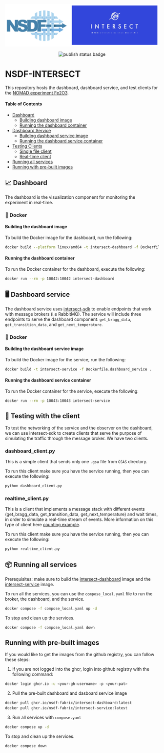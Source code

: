 <p align="center">
    <img src="assets/nsdf-intersect.png" width="1200" alt="NSDF-INTERSECT logo">
</p>
<p align="center">
 <img src="https://github.com/nsdf-fabric/NSDF-INTERSECT/actions/workflows/publish.yml/badge.svg" alt="publish status badge">
</p>

# NSDF-INTERSECT

This repository hosts the dashboard, dashboard service, and test clients for the [NOMAD experiment Fe2O3](https://docs.google.com/document/d/1wsDgHqE7Mg6-hM07lKuhoV7-m2mvKDEZ/edit).

#### Table of Contents

- [Dashboard](#-dashboard)
  - [Building dashboard image](#building-the-dashboard-image)
  - [Running the dashboard container](#running-the-dashboard-container)
- [Dashboard Service](#-dashboard-service)
  - [Building dashboard service image](#building-the-dashboard-service-image)
  - [Running the dashboard service container](#running-the-dashboard-service-container)
- [Testing Clients](#-testing-with-the-client)
  - [Single file client](#dashboard_clientpy)
  - [Real-time client](#realtime_clientpy)
- [Running all services](#-running-all-services)
- [Running with pre-built images](#running-with-pre-built-images)

## 📈 Dashboard

The dashboard is the visualization component for monitoring the experiment in real-time.

### 🐳 Docker

#### Building the dashboard image

To build the Docker image for the dashboard, run the following:

```bash
docker build --platform linux/amd64 -t intersect-dashboard -f Dockerfile.dashboard .
```

#### Running the dashboard container

To run the Docker container for the dashboard, execute the following:

```bash
docker run --rm -p 10042:10042 intersect-dashboard
```

## 🖥️ Dashboard service

The dashboard service uses [intersect-sdk](https://github.com/INTERSECT-SDK/python-sdk) to enable endpoints that work with message brokers (i.e RabbitMQ).
The service will include three endpoints to serve the dashboard component: `get_bragg_data`, `get_transition_data`, and `get_next_temperature`.

### 🐳 Docker

#### Building the dashboard service image

To build the Docker image for the service, run the following:

```bash
docker build -t intersect-service -f Dockerfile.dashboard_service .
```

#### Running the dashboard service container

To run the Docker container for the service, execute the following:

```bash
docker run --rm -p 10043:10043 intersect-service
```

## 🧪 Testing with the client

To test the networking of the service and the observer on the dashboard, we can use intersect-sdk to create clients that serve the purpose of simulating
the traffic through the message broker. We have two clients.

### dashboard_client.py

This is a simple client that sends only one `.gsa` file from `GSAS` directory.

To run this client make sure you have the service running, then you can execute the following:

```bash
python dashboard_client.py
```

### realtime_client.py

This is a client that implements a message stack with different events (get_bragg_data, get_transition_data, get_next_temperature) and wait times, in order to simulate a real-time stream of events. More information
on this type of client here [counting example](https://intersect-python-sdk.readthedocs.io/en/latest/examples/counting.html).

To run this client make sure you have the service running, then you can execute the following:

```bash
python realtime_client.py
```

## 📦 Running all services

Prerequisites: make sure to build the [intersect-dashboard](#building-the-dashboard-image) image and the [intersect-service](#building-the-dashboard-service-image) image.

To run all the services, you can use the `compose_local.yaml` file to run the broker, the dashboard, and the service.

```bash
docker compose -f compose_local.yaml up -d
```

To stop and clean up the services.

```bash
docker compose -f compose_local.yaml down
```

## Running with pre-built images

If you would like to get the images from the github registry, you can follow these steps:

1. If you are not logged into the ghcr, login into github registry with the following command:

```bash
docker login ghcr.io -u <your-gh-username> -p <your-pat>
```

2. Pull the pre-built dashboard and dasboard service image

```bash
docker pull ghcr.io/nsdf-fabric/intersect-dashboard:latest
docker pull ghcr.io/nsdf-fabric/intersect-service:latest
```

3. Run all services with `compose.yaml`

```bash
docker compose up -d
```

To stop and clean up the services.

```bash
docker compose down
```

